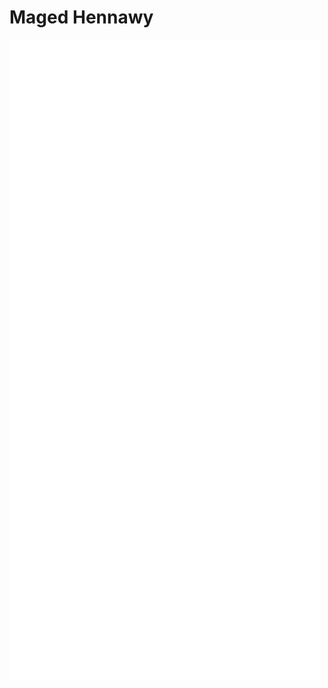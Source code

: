# Maged Hennawy
![Metrics](https://github.com/magedhennawy/magedhennawy/blob/main/github-metrics.svg)
